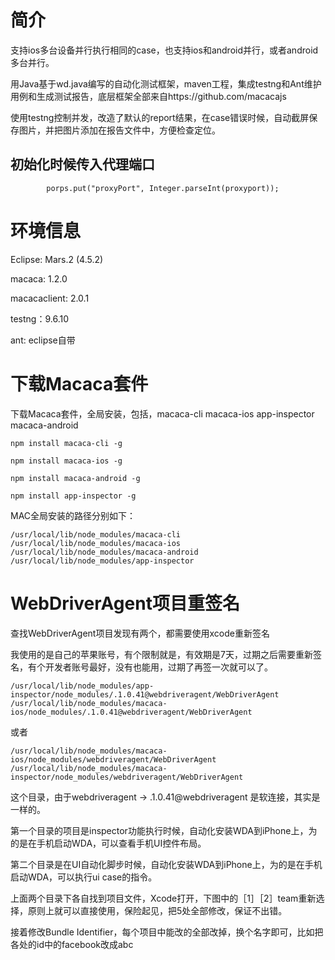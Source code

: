 # 简介
支持ios多台设备并行执行相同的case，也支持ios和android并行，或者android多台并行。

用Java基于wd.java编写的自动化测试框架，maven工程，集成testng和Ant维护用例和生成测试报告，底层框架全部来自https://github.com/macacajs

使用testng控制并发，改造了默认的report结果，在case错误时候，自动截屏保存图片，并把图片添加在报告文件中，方便检查定位。


## 初始化时候传入代理端口

```
        porps.put("proxyPort", Integer.parseInt(proxyport));

```

# 环境信息

Eclipse: Mars.2 (4.5.2)

macaca: 1.2.0

macacaclient: 2.0.1

testng：9.6.10

ant: eclipse自带

# 下载Macaca套件

下载Macaca套件，全局安装，包括，macaca-cli macaca-ios app-inspector macaca-android

```
npm install macaca-cli -g

npm install macaca-ios -g

npm install macaca-android -g

npm install app-inspector -g
```

MAC全局安装的路径分别如下：

```
/usr/local/lib/node_modules/macaca-cli
/usr/local/lib/node_modules/macaca-ios
/usr/local/lib/node_modules/macaca-android
/usr/local/lib/node_modules/app-inspector
```

# WebDriverAgent项目重签名

查找WebDriverAgent项目发现有两个，都需要使用xcode重新签名

我使用的是自己的苹果账号，有个限制就是，有效期是7天，过期之后需要重新签名，有个开发者账号最好，没有也能用，过期了再签一次就可以了。

 ```
/usr/local/lib/node_modules/app-inspector/node_modules/.1.0.41@webdriveragent/WebDriverAgent
/usr/local/lib/node_modules/macaca-ios/node_modules/.1.0.41@webdriveragent/WebDriverAgent
```
或者
```
/usr/local/lib/node_modules/macaca-ios/node_modules/webdriveragent/WebDriverAgent
/usr/local/lib/node_modules/macaca-inspector/node_modules/webdriveragent/WebDriverAgent
```
这个目录，由于webdriveragent -> .1.0.41@webdriveragent  是软连接，其实是一样的。

第一个目录的项目是inspector功能执行时候，自动化安装WDA到iPhone上，为的是在手机启动WDA，可以查看手机UI控件布局。

第二个目录是在UI自动化脚步时候，自动化安装WDA到iPhone上，为的是在手机启动WDA，可以执行ui case的指令。

上面两个目录下各自找到项目文件，Xcode打开，下图中的［1］［2］team重新选择，原则上就可以直接使用，保险起见，把5处全部修改，保证不出错。

接着修改Bundle Identifier，每个项目中能改的全部改掉，换个名字即可，比如把各处的id中的facebook改成abc
